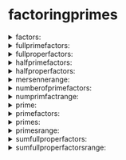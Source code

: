 # factoringprimes
<details>
  <summary>factors:</summary>
  factors(n)
  
n is an integer

Purpose: This code generates the factors of a (natural) number n.
</details>
<details>
  <summary>
    fullprimefactors:
  </summary>
  fullprimefactors(n)
  
n is an integer

Purpose: This module returns the prime factors of a natural number n.
</details>
<details>
  <summary>
    fullproperfactors:
  </summary>
  fullproperfactors(n) <br>
  
n is an integer

Purpose: This module creates a complete list of the (proper) factors of a number n and includes the number 'n' as well.
</details>
<details>
  <summary>
    halfprimefactors:
  </summary>
  halfprimefactors(n)
  
  n is an integer

Purpose: This module returns the prime factors of a natural number n less than or equal to $\sqrt{n}$ sqrt(n).
</details>
<details>
  <summary>
    halfproperfactors:
  </summary>
  halfproperfactors(n)
  
  n is an integer

Purpose: This module calculates half of the proper factors of a natural number n from 1 (one) up to sqrt(n).
</details>
<details>
  <summary>
    mersennerange:
  </summary>
  mersennerange(a,b)
  
a < b are integers

This module provides the Mersenne primes within a bound between the two number 2\^a - 1 and 2\^b - 1 (inclusive).
</details>
<details>
  <summary>
    numberofprimefactors:
  </summary>
  numberofprimefactors(n)
  
n is an integer

Purpose: This module gives the number of prime factors of a number n.
</details>
<details>
  <summary>
    numprimfactrange:
  </summary>
  numprimfactrange (a,b)
  
  a < b are integers

Purpose: This module gives the number of prime factors for a list of numbers in a range from a to b.
</details>
<details>
  <summary>
    prime:
  </summary>
  prime(n)
  
n is an integer

Purpose: This module returns true (1) if n is prime, otherwise false (0).
</details>
<details>
  <summary>
    primefactors:
  </summary>
  primefactors(n)
  
n is an integer

Purpose: This gives a list of the prime factors of a number. If the number is prime, it returns the number itself.
</details>
<details>
  <summary>
    primes:
  </summary>
  primes(n)
  
  n is an integer
  
Purpose: This module returns the list of primes from 2 up to n.
</details>
<details>
  <summary>
    primesrange:
  </summary>
  primesrange(a,b)
  
  a < b are integers
     
Purpose: This module lists the positive primes in a range from a to b.
</details>
<details>
  <summary>
    sumfullproperfactors:
  </summary>
  sumfullproperfactors(n)
  
n is an integer

Purpose: This program finds the sum of the factors of a number n, including n.
</details>
<details>
  <summary>
    sumfullproperfactorsrange:
  </summary>
  sumfullproperfactorsrange(a,b)
  
  
 a < b are integers

Purpose: This module calculates the sum of the factors of every number in a given range a to b.
</details>
